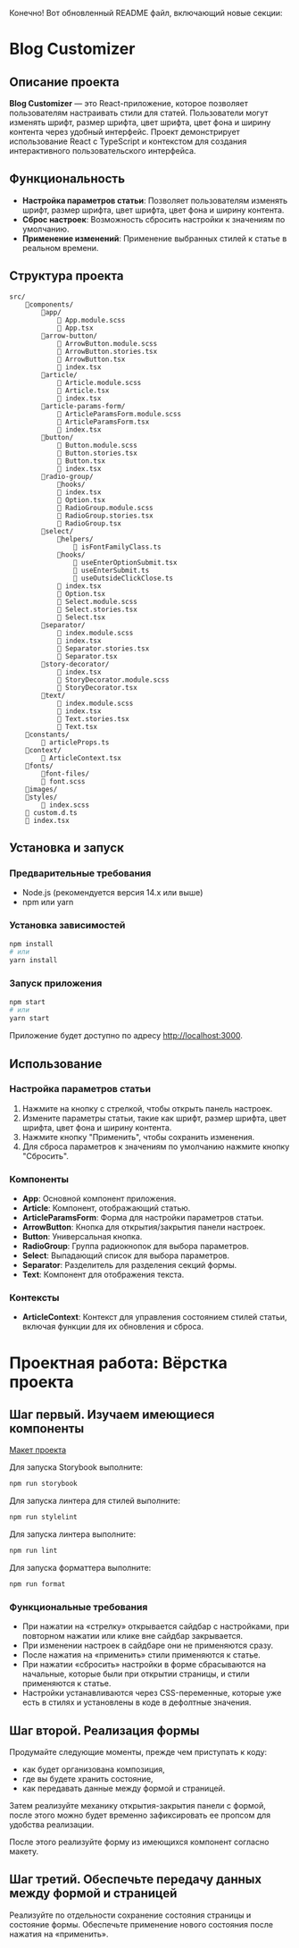 Конечно! Вот обновленный README файл, включающий новые секции:

# Blog Customizer

## Описание проекта

**Blog Customizer** — это React-приложение, которое позволяет пользователям настраивать стили для статей. Пользователи могут изменять шрифт, размер шрифта, цвет шрифта, цвет фона и ширину контента через удобный интерфейс. Проект демонстрирует использование React с TypeScript и контекстом для создания интерактивного пользовательского интерфейса.

## Функциональность

- **Настройка параметров статьи**: Позволяет пользователям изменять шрифт, размер шрифта, цвет шрифта, цвет фона и ширину контента.
- **Сброс настроек**: Возможность сбросить настройки к значениям по умолчанию.
- **Применение изменений**: Применение выбранных стилей к статье в реальном времени.

## Структура проекта

```plaintext
src/
    📁components/
        📁app/
            📄 App.module.scss
            📄 App.tsx
        📁arrow-button/
            📄 ArrowButton.module.scss
            📄 ArrowButton.stories.tsx
            📄 ArrowButton.tsx
            📄 index.tsx
        📁article/
            📄 Article.module.scss
            📄 Article.tsx
            📄 index.tsx
        📁article-params-form/
            📄 ArticleParamsForm.module.scss
            📄 ArticleParamsForm.tsx
            📄 index.tsx
        📁button/
            📄 Button.module.scss
            📄 Button.stories.tsx
            📄 Button.tsx
            📄 index.tsx
        📁radio-group/
            📁hooks/
            📄 index.tsx
            📄 Option.tsx
            📄 RadioGroup.module.scss
            📄 RadioGroup.stories.tsx
            📄 RadioGroup.tsx
        📁select/
            📁helpers/
                📄 isFontFamilyClass.ts
            📁hooks/
                📄 useEnterOptionSubmit.tsx
                📄 useEnterSubmit.ts
                📄 useOutsideClickClose.ts
            📄 index.tsx
            📄 Option.tsx
            📄 Select.module.scss
            📄 Select.stories.tsx
            📄 Select.tsx
        📁separator/
            📄 index.module.scss
            📄 index.tsx
            📄 Separator.stories.tsx
            📄 Separator.tsx
        📁story-decorator/
            📄 index.tsx
            📄 StoryDecorator.module.scss
            📄 StoryDecorator.tsx
        📁text/
            📄 index.module.scss
            📄 index.tsx
            📄 Text.stories.tsx
            📄 Text.tsx
    📁constants/
        📄 articleProps.ts
    📁context/
        📄 ArticleContext.tsx
    📁fonts/
        📁font-files/
        📄 font.scss
    📁images/
    📁styles/
        📄 index.scss
    📄 custom.d.ts
    📄 index.tsx

```

## Установка и запуск

### Предварительные требования

- Node.js (рекомендуется версия 14.x или выше)
- npm или yarn

### Установка зависимостей

```bash
npm install
# или
yarn install
```

### Запуск приложения

```bash
npm start
# или
yarn start
```

Приложение будет доступно по адресу [http://localhost:3000](http://localhost:3000).

## Использование

### Настройка параметров статьи

1. Нажмите на кнопку с стрелкой, чтобы открыть панель настроек.
2. Измените параметры статьи, такие как шрифт, размер шрифта, цвет шрифта, цвет фона и ширину контента.
3. Нажмите кнопку "Применить", чтобы сохранить изменения.
4. Для сброса параметров к значениям по умолчанию нажмите кнопку "Сбросить".

### Компоненты

- **App**: Основной компонент приложения.
- **Article**: Компонент, отображающий статью.
- **ArticleParamsForm**: Форма для настройки параметров статьи.
- **ArrowButton**: Кнопка для открытия/закрытия панели настроек.
- **Button**: Универсальная кнопка.
- **RadioGroup**: Группа радиокнопок для выбора параметров.
- **Select**: Выпадающий список для выбора параметров.
- **Separator**: Разделитель для разделения секций формы.
- **Text**: Компонент для отображения текста.

### Контексты

- **ArticleContext**: Контекст для управления состоянием стилей статьи, включая функции для их обновления и сброса.

# Проектная работа: Вёрстка проекта

## Шаг первый. Изучаем имеющиеся компоненты

[Макет проекта](https://www.figma.com/design/FEeiiGLOsE7ktXbPpBxYoD/Custom-dropdown?node-id=0-1&t=CdFfveK8VLCdElmh-0)

Для запуска Storybook выполните:

```bash
npm run storybook
```

Для запуска линтера для стилей выполните:

```bash
npm run stylelint
```

Для запуска линтера выполните:

```bash
npm run lint
```

Для запуска форматтера выполните:

```bash
npm run format
```

### Функциональные требования

- При нажатии на «стрелку» открывается сайдбар с настройками, при повторном нажатии или клике вне сайдбар закрывается.
- При изменении настроек в сайдбаре они не применяются сразу.
- После нажатия на «применить» стили применяются к статье.
- При нажатии «сбросить» настройки в форме сбрасываются на начальные, которые были при открытии страницы, и стили применяются к статье.
- Настройки устанавливаются через CSS-переменные, которые уже есть в стилях и установлены в коде в дефолтные значения.

## Шаг второй. Реализация формы

Продумайте следующие моменты, прежде чем приступать к коду:

- как будет организована композиция,
- где вы будете хранить состояние,
- как передавать данные между формой и страницей.

Затем реализуйте механику открытия-закрытия панели с формой, после этого можно будет временно зафиксировать ее пропсом для удобства реализации.

После этого реализуйте форму из имеющихся компонент согласно макету.

## Шаг третий. Обеспечьте передачу данных между формой и страницей

Реализуйте по отдельности сохранение состояния страницы и состояние формы. Обеспечьте применение нового состояния после нажатия на «применить».
